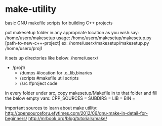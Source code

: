# make-utility
basic GNU makefile scripts for building C++ projects

put makesetup folder in any appropriate location as you wish say: /home/userx/makesetup
usage:
/home/userx/makesetup/makesetup.py [path-to-new-c++-project]
ex:
/home/userx/makesetup/makesetup.py /home/userx/proj1

it sets up directories like below:
/home/userx/
  - /proj1/
    - /dumps    #location for .o,.lib,binaries
    - /scripts  #makefile util scripts
    - /src      #project code

in every folder under src,
copy makesetup/Makefile in to that folder and fill the below empty vars:
CPP_SOURCES =
SUBDIRS = 
LIB =
BIN =



important sources to learn about make utility:
http://opensourceforu.efytimes.com/2012/06/gnu-make-in-detail-for-beginners/
http://mrbook.org/blog/tutorials/make/
